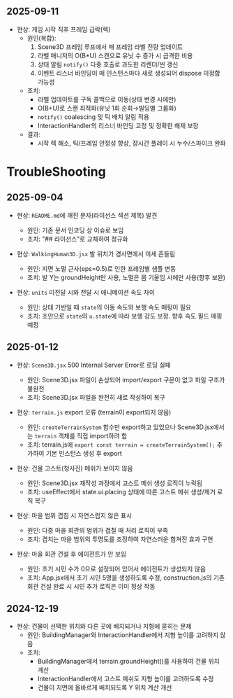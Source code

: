 ## 2025-09-11

- 현상: 게임 시작 직후 프레임 급락(렉)
  - 원인(복합):
    1) Scene3D 프레임 루프에서 매 프레임 라벨 전량 업데이트
    2) 라벨 매니저의 O(B*U) 스캔으로 유닛 수 증가 시 급격한 비용
    3) 상태 알림 `notify()` 다중 호출로 과도한 리렌더/씬 갱신
    4) 이벤트 리스너 바인딩이 매 인스턴스마다 새로 생성되어 dispose 미정합 가능성
  - 조치:
    - 라벨 업데이트를 구독 콜백으로 이동(상태 변경 시에만)
    - O(B+U)로 스캔 최적화(유닛 1회 순회→빌딩별 그룹화)
    - `notify()` coalescing 및 틱 배치 알림 적용
    - InteractionHandler의 리스너 바인딩 고정 및 정확한 해제 보장
  - 결과:
    - 시작 렉 해소, 틱/프레임 안정성 향상, 장시간 플레이 시 누수/스파이크 완화
# TroubleShooting

## 2025-09-04

- 현상: `README.md`에 깨진 문자(라이선스 섹션 제목) 발견
  - 원인: 기존 문서 인코딩 상 이슈로 보임
  - 조치: "## 라이선스"로 교체하여 정규화

- 현상: `WalkingHuman3D.jsx` 발 위치가 경사면에서 미세 흔들림
  - 원인: 지면 노멀 근사(eps=0.5)로 인한 프레임별 샘플 변동
  - 조치: 발 Y는 groundHeight만 사용, 노멀은 몸 기울임 시에만 사용(향후 보완)

- 현상: `units` 미전달 시와 전달 시 애니메이션 속도 차이
  - 원인: 상태 기반일 때 `state`의 이동 속도와 보행 속도 매핑이 필요
  - 조치: 초안으로 `state`의 `u.state`에 따라 보행 강도 보정. 향후 속도 필드 매핑 예정

## 2025-01-12

- 현상: `Scene3D.jsx` 500 Internal Server Error로 로딩 실패
  - 원인: Scene3D.jsx 파일이 손상되어 import/export 구문이 없고 파일 구조가 불완전
  - 조치: Scene3D.jsx 파일을 완전히 새로 작성하여 복구

- 현상: `terrain.js` export 오류 (terrain이 export되지 않음)
  - 원인: `createTerrainSystem` 함수만 export하고 있었으나 Scene3D.jsx에서는 `terrain` 객체를 직접 import하려 함
  - 조치: terrain.js에 `export const terrain = createTerrainSystem();` 추가하여 기본 인스턴스 생성 후 export

- 현상: 건물 고스트(청사진) 메쉬가 보이지 않음
  - 원인: Scene3D.jsx 재작성 과정에서 고스트 메쉬 생성 로직이 누락됨
  - 조치: useEffect에서 state.ui.placing 상태에 따른 고스트 메쉬 생성/제거 로직 복구

- 현상: 마을 범위 겹침 시 자연스럽지 않은 표시
  - 원인: 다중 마을 회관의 범위가 겹칠 때 처리 로직이 부족
  - 조치: 겹치는 마을 범위의 투명도를 조정하여 자연스러운 합쳐진 효과 구현

- 현상: 마을 회관 건설 후 에이전트가 안 보임
  - 원인: 초기 시민 수가 0으로 설정되어 있어서 에이전트가 생성되지 않음
  - 조치: App.jsx에서 초기 시민 5명을 생성하도록 수정, construction.js의 기존 회관 건설 완료 시 시민 추가 로직은 이미 정상 작동

## 2024-12-19

- 현상: 건물이 선택한 위치와 다른 곳에 배치되거나 지형에 묻히는 문제
  - 원인: BuildingManager와 InteractionHandler에서 지형 높이를 고려하지 않음
  - 조치: 
    - BuildingManager에서 terrain.groundHeight()를 사용하여 건물 위치 계산
    - InteractionHandler에서 고스트 메쉬도 지형 높이를 고려하도록 수정
    - 건물이 지면에 올바르게 배치되도록 Y 위치 계산 개선

